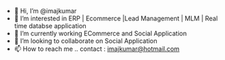 - 👋 Hi, I’m @imajkumar
- 👀 I’m interested in ERP | Ecommerce |Lead Management | MLM | Real time databse application
- 🌱 I’m currently working  ECommerce and Social Application
- 💞️ I’m looking to collaborate on Social Application
- 📫 How to reach me .. contact : imajkumar@hotmail.com

<!---
imajkumar/imajkumar is a ✨ special ✨ repository because its `README.md` (this file) appears on your GitHub profile.
You can click the Preview link to take a look at your changes.
--->
